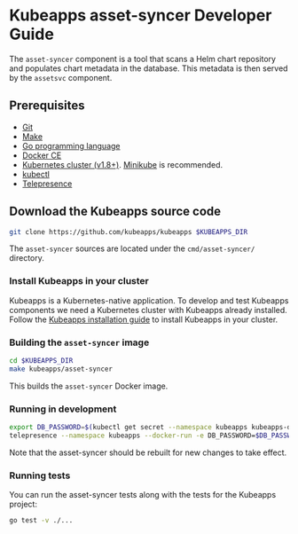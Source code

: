 # Kubeapps asset-syncer Developer Guide

The `asset-syncer` component is a tool that scans a Helm chart repository and populates chart metadata in the database. This metadata is then served by the `assetsvc` component.

## Prerequisites

- [Git](https://git-scm.com/)
- [Make](https://www.gnu.org/software/make/)
- [Go programming language](https://golang.org/dl/)
- [Docker CE](https://www.docker.com/community-edition)
- [Kubernetes cluster (v1.8+)](https://kubernetes.io/docs/setup/). [Minikube](https://github.com/kubernetes/minikube) is recommended.
- [kubectl](https://kubernetes.io/docs/tasks/tools/install-kubectl/)
- [Telepresence](https://telepresence.io)

## Download the Kubeapps source code

```bash
git clone https://github.com/kubeapps/kubeapps $KUBEAPPS_DIR
```

The `asset-syncer` sources are located under the `cmd/asset-syncer/` directory.

### Install Kubeapps in your cluster

Kubeapps is a Kubernetes-native application. To develop and test Kubeapps components we need a Kubernetes cluster with Kubeapps already installed. Follow the [Kubeapps installation guide](../../../chart/kubeapps/README.md) to install Kubeapps in your cluster.

### Building the `asset-syncer` image

```bash
cd $KUBEAPPS_DIR
make kubeapps/asset-syncer
```

This builds the `asset-syncer` Docker image.

### Running in development

```bash
export DB_PASSWORD=$(kubectl get secret --namespace kubeapps kubeapps-db -o go-template='{{index .data "postgresql-password" | base64decode}}')
telepresence --namespace kubeapps --docker-run -e DB_PASSWORD=$DB_PASSWORD --rm -ti kubeapps/asset-syncer /asset-syncer sync --database-user=postgres --database-url=kubeapps-postgresql:5432 --database-name=assets stable https://kubernetes-charts.storage.googleapis.com
```

Note that the asset-syncer should be rebuilt for new changes to take effect.

### Running tests

You can run the asset-syncer tests along with the tests for the Kubeapps project:

```bash
go test -v ./...
```
